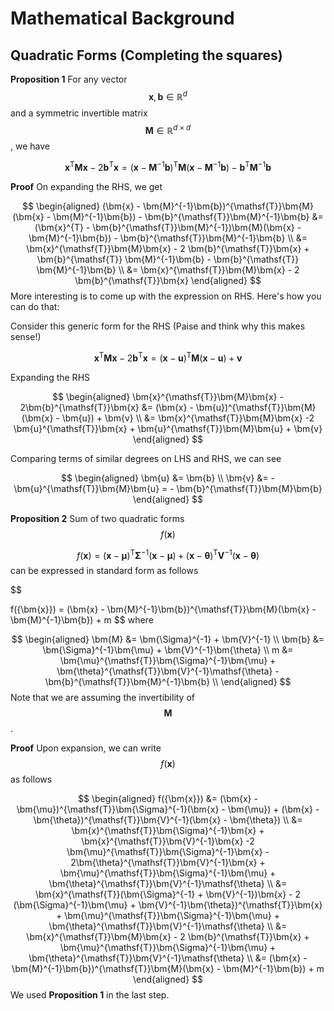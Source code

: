 # Mathematical Background

## Quadratic Forms (Completing the squares)

**Proposition 1** For any vector $$\bm{x}, \bm{b} \in \mathbb{R}^d$$ and a symmetric invertible matrix $$\bm{M} \in \mathbb{R}^{d\times d}$$, we have

$$
\bm{x}^{\mathsf{T}}\bm{M}\bm{x} - 2\bm{b}^{\mathsf{T}}\bm{x} = (\bm{x} - \bm{M}^{-1}\bm{b})^{\mathsf{T}}\bm{M}(\bm{x} - \bm{M}^{-1}\bm{b}) - \bm{b}^{\mathsf{T}}\bm{M}^{-1}\bm{b}
$$

**Proof** On expanding the RHS, we get

$$
\begin{aligned}
(\bm{x} - \bm{M}^{-1}\bm{b})^{\mathsf{T}}\bm{M}(\bm{x} - \bm{M}^{-1}\bm{b}) - \bm{b}^{\mathsf{T}}\bm{M}^{-1}\bm{b} &= (\bm{x}^{T} - \bm{b}^{\mathsf{T}}\bm{M}^{-1})\bm{M}(\bm{x} - \bm{M}^{-1}\bm{b}) - \bm{b}^{\mathsf{T}}\bm{M}^{-1}\bm{b} \\
&= \bm{x}^{\mathsf{T}}\bm{M}\bm{x} - 2 \bm{b}^{\mathsf{T}}\bm{x} + \bm{b}^{\mathsf{T}} \bm{M}^{-1}\bm{b} - \bm{b}^{\mathsf{T}} \bm{M}^{-1}\bm{b} \\
&= \bm{x}^{\mathsf{T}}\bm{M}\bm{x} - 2 \bm{b}^{\mathsf{T}}\bm{x}
\end{aligned}
$$
More interesting is to come up with the expression on RHS. Here's how you can do that:

Consider this generic form for the RHS (Paise and think why this makes sense!)

$$
 \bm{x}^{\mathsf{T}}\bm{M}\bm{x} - 2\bm{b}^{\mathsf{T}}\bm{x} = (\bm{x} - \bm{u})^{\mathsf{T}}\bm{M}(\bm{x} - \bm{u}) + \bm{v}
$$

Expanding the RHS

$$
\begin{aligned}
\bm{x}^{\mathsf{T}}\bm{M}\bm{x} - 2\bm{b}^{\mathsf{T}}\bm{x} 
    &= (\bm{x} - \bm{u})^{\mathsf{T}}\bm{M}(\bm{x} - \bm{u}) + \bm{v} \\
    &= \bm{x}^{\mathsf{T}}\bm{M}\bm{x} -2 \bm{u}^{\mathsf{T}}\bm{x} + \bm{u}^{\mathsf{T}}\bm{M}\bm{u} + \bm{v}
\end{aligned}
$$

Comparing terms of similar degrees on LHS and RHS, we can see

$$
\begin{aligned}
\bm{u} &= \bm{b} \\
\bm{v} &= - \bm{u}^{\mathsf{T}}\bm{M}\bm{u} = - \bm{b}^{\mathsf{T}}\bm{M}\bm{b}
\end{aligned}
$$ 

**Proposition 2** Sum of two quadratic forms $$f(\bm{x})$$ 

$$
f(\bm{x}) = (\bm{x} - \bm{\mu})^{\mathsf{T}}\bm{\Sigma}^{-1}(\bm{x} - \bm{\mu}) + (\bm{x} - \bm{\theta})^{\mathsf{T}}\bm{V}^{-1}(\bm{x} - \bm{\theta})
$$
can be expressed in standard form as follows

$$

f({\bm{x}}) = (\bm{x} - \bm{M}^{-1}\bm{b})^{\mathsf{T}}\bm{M}(\bm{x} - \bm{M}^{-1}\bm{b}) + m 
$$
where

$$
    \begin{aligned}
        \bm{M}  &= \bm{\Sigma}^{-1} + \bm{V}^{-1} \\
        \bm{b}  &= \bm{\Sigma}^{-1}\bm{\mu} + \bm{V}^{-1}\bm{\theta} \\
        m   &=  \bm{\mu}^{\mathsf{T}}\bm{\Sigma}^{-1}\bm{\mu} + \bm{\theta}^{\mathsf{T}}\bm{V}^{-1}\mathsf{\theta} - \bm{b}^{\mathsf{T}}\bm{M}^{-1}\bm{b} \\
    \end{aligned}
$$
Note that we are assuming the invertibility of $$\bm{M}$$.

**Proof** Upon expansion, we can write $$f(\bm{x})$$ as follows

$$
\begin{aligned}
    f({\bm{x}})   &= (\bm{x} - \bm{\mu})^{\mathsf{T}}\bm{\Sigma}^{-1}(\bm{x} - \bm{\mu}) + (\bm{x} - \bm{\theta})^{\mathsf{T}}\bm{V}^{-1}(\bm{x} - \bm{\theta}) \\
                &= \bm{x}^{\mathsf{T}}\bm{\Sigma}^{-1}\bm{x} + \bm{x}^{\mathsf{T}}\bm{V}^{-1}\bm{x} -2 \bm{\mu}^{\mathsf{T}}\bm{\Sigma}^{-1}\bm{x} - 2\bm{\theta}^{\mathsf{T}}\bm{V}^{-1}\bm{x} + \bm{\mu}^{\mathsf{T}}\bm{\Sigma}^{-1}\bm{\mu} + \bm{\theta}^{\mathsf{T}}\bm{V}^{-1}\mathsf{\theta} \\
                &= \bm{x}^{\mathsf{T}}(\bm{\Sigma}^{-1} + \bm{V}^{-1})\bm{x} - 2 (\bm{\Sigma}^{-1}\bm{\mu} + \bm{V}^{-1}\bm{\theta})^{\mathsf{T}}\bm{x} + \bm{\mu}^{\mathsf{T}}\bm{\Sigma}^{-1}\bm{\mu} + \bm{\theta}^{\mathsf{T}}\bm{V}^{-1}\mathsf{\theta} \\
                &= \bm{x}^{\mathsf{T}}\bm{M}\bm{x} - 2 \bm{b}^{\mathsf{T}}\bm{x} + \bm{\mu}^{\mathsf{T}}\bm{\Sigma}^{-1}\bm{\mu} + \bm{\theta}^{\mathsf{T}}\bm{V}^{-1}\mathsf{\theta} \\
                &= (\bm{x} - \bm{M}^{-1}\bm{b})^{\mathsf{T}}\bm{M}(\bm{x} - \bm{M}^{-1}\bm{b}) + m
\end{aligned}
$$
We used **Proposition 1** in the last step.